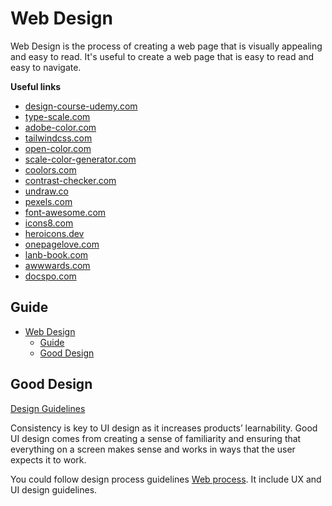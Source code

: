 # Web Design

Web Design is the process of creating a web page that is visually appealing and easy to read. It's useful to create a web page that is easy to read and easy to navigate. 

**Useful links**

- [design-course-udemy.com](https://1drv.ms/u/s!AjfC66IabtcpgatWwpa9g2KcrZCwkw?e=lJk2j7)
- [type-scale.com](https://type-scale.com/)
- [adobe-color.com](https://color.adobe.com/create)
- [tailwindcss.com](https://tailwindcss.com/)
- [open-color.com](https://yeun.github.io/open-color/)
- [scale-color-generator.com](https://hihayk.github.io/scale/#4/6/50/80/-51/67/20/14/1D9A6C/29/154/108/white)
- [coolors.com](https://coolors.co/)
- [contrast-checker.com](https://coolors.co/contrast-checker/)
- [undraw.co](https://undraw.co/)
- [pexels.com](https://www.pexels.com/)
- [font-awesome.com](https://fontawesome.com/icons)
- [icons8.com](https://icons8.com/)
- [heroicons.dev](https://heroicons.com/)
- [onepagelove.com](https://onepagelove.com/)
- [lanb-book.com](https://land-book.com/)
- [awwwards.com](https://www.awwwards.com/)
- [docspo.com](https://docspo.com/)

## Guide

- [Web Design](#web-design)
  - [Guide](#guide)
  - [Good Design](#good-design)

## Good Design

[Design Guidelines](archive/all-design-guidelines.pdf)

Consistency is key to UI design as it increases products’ learnability. Good UI design comes from creating a sense of familiarity and ensuring that everything on a screen makes sense and works in ways that the user expects it to work. 

You could follow design process guidelines [Web process](../../bibliography/extract/20220517144133_web-design-by-udemy-course.md). It include UX and UI design guidelines.

